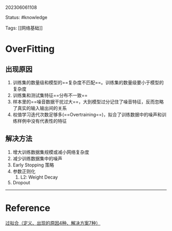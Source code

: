 202306061108

Status:   #knowledge 

Tags: [[网络基础]]

# OverFitting

## 出现原因

1. 训练集的数量级和模型的==复杂度不匹配==。训练集的数量级要小于模型的复杂度
2. 训练集和测试集特征==分布不一致==
3. 样本里的==噪音数据干扰过大==，大到模型过分记住了噪音特征，反而忽略了真实的输入输出间的关系
4. 权值学习迭代次数足够多(==Overtraining==)，拟合了训练数据中的噪声和训练样例中没有代表性的特征

## 解决方法

1. 增大训练数据集规模或减小网络复杂度
2. 减少训练数据集中的噪声
3. Early Stopping 策略
4. 参数正则化
	1. L2: Weight Decay
5. Dropout

---
# Reference

[过拟合（定义、出现的原因4种、解决方案7种）](https://blog.csdn.net/NIGHT_SILENT/article/details/80795640)